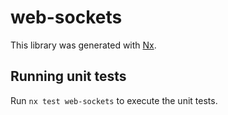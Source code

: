 # web-sockets

This library was generated with [Nx](https://nx.dev).

## Running unit tests

Run `nx test web-sockets` to execute the unit tests.
